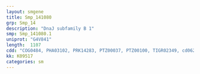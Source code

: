 ```yaml
---
layout: smgene
title: Smp_141080
grp: Smp_14
description: "DnaJ subfamily B 1"
smp: Smp_141080.1
uniprot: "G4V841"
length:  1107
cdd: "COG0484, PHA03102, PRK14283, PTZ00037, PTZ00100, TIGR02349, cd06257, cd10747, cl02542, cl21722, pfam00226, pfam01556, smart00271"
kk: K09517
categories: sm
---
```

